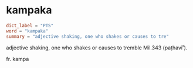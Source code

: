 # kampaka

``` toml
dict_label = "PTS"
word = "kampaka"
summary = "adjective shaking, one who shakes or causes to tre"
```

adjective shaking, one who shakes or causes to tremble Mil.343 (paṭhavi˚).

fr. kampa

